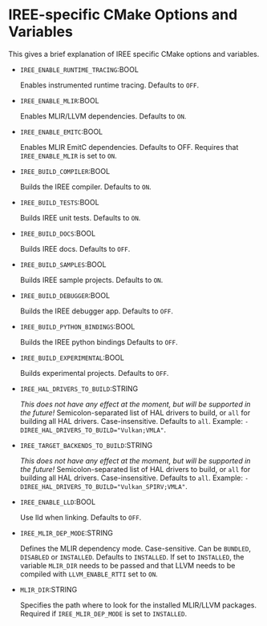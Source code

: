 # IREE-specific CMake Options and Variables

This gives a brief explanation of IREE specific CMake options and variables.

* `IREE_ENABLE_RUNTIME_TRACING`:BOOL

  Enables instrumented runtime tracing. Defaults to `OFF`.


* `IREE_ENABLE_MLIR`:BOOL

  Enables MLIR/LLVM dependencies. Defaults to `ON`.

* `IREE_ENABLE_EMITC`:BOOL

  Enables MLIR EmitC dependencies. Defaults to OFF.
  Requires that `IREE_ENABLE_MLIR` is set to `ON`.


* `IREE_BUILD_COMPILER`:BOOL

  Builds the IREE compiler. Defaults to `ON`.


* `IREE_BUILD_TESTS`:BOOL

  Builds IREE unit tests. Defaults to `ON`.

* `IREE_BUILD_DOCS`:BOOL

  Builds IREE docs. Defaults to `OFF`.


* `IREE_BUILD_SAMPLES`:BOOL

  Builds IREE sample projects. Defaults to `ON`.


* `IREE_BUILD_DEBUGGER`:BOOL

  Builds the IREE debugger app. Defaults to `OFF`.


* `IREE_BUILD_PYTHON_BINDINGS`:BOOL

  Builds the IREE python bindings Defaults to `OFF`.


* `IREE_BUILD_EXPERIMENTAL`:BOOL

  Builds experimental projects. Defaults to `OFF`.


* `IREE_HAL_DRIVERS_TO_BUILD`:STRING

  *This does not have any effect at the moment, but will be supported in the future!*
  Semicolon-separated list of HAL drivers to build, or `all` for building all HAL drivers. Case-insensitive. Defaults to `all`. Example: `-DIREE_HAL_DRIVERS_TO_BUILD="Vulkan;VMLA"`.


* `IREE_TARGET_BACKENDS_TO_BUILD`:STRING

  *This does not have any effect at the moment, but will be supported in the future!*
  Semicolon-separated list of HAL drivers to build, or `all` for building all HAL drivers. Case-insensitive. Defaults to `all`. Example: `-DIREE_HAL_DRIVERS_TO_BUILD="Vulkan_SPIRV;VMLA"`.


* `IREE_ENABLE_LLD`:BOOL

  Use lld when linking. Defaults to `OFF`.


* `IREE_MLIR_DEP_MODE`:STRING

  Defines the MLIR dependency mode. Case-sensitive. Can be `BUNDLED`, `DISABLED` or `INSTALLED`. Defaults to `INSTALLED`.
  If set to `INSTALLED`, the variable `MLIR_DIR` needs to be passed and that LLVM needs to be compiled with `LLVM_ENABLE_RTTI` set to `ON`.


* `MLIR_DIR`:STRING

  Specifies the path where to look for the installed MLIR/LLVM packages. Required if `IREE_MLIR_DEP_MODE` is set to `INSTALLED`.
